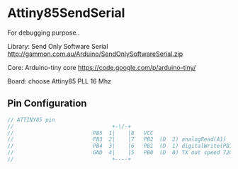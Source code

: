 # Attiny85SendSerial

For debugging purpose..

Library: Send Only Software Serial
http://gammon.com.au/Arduino/SendOnlySoftwareSerial.zip

Core: Arduino-tiny core 
https://code.google.com/p/arduino-tiny/

Board: choose Attiny85 PLL 16 Mhz

## Pin Configuration

``` c
// ATTINY85 pin
//                               +-\/-+
//                         PB5  1|    |8   VCC
//                         PB3  2|    |7   PB2  (D  2) analogRead(A1)
//                         PB4  3|    |6   PB1  (D  1) digitalWrite(PB1) -> Led       
//                         GND  4|    |5   PB0  (D  0) TX out speed 7200
//                               +----+
```
